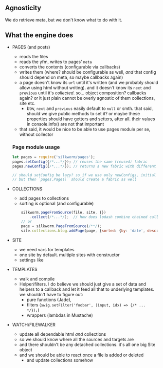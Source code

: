 ## Agnosticity

We do retrieve meta, but we don't know what to do with it.

## What the engine does
- PAGES (and posts)
    - reads the files
    - reads the yfm, writes to pages’ `meta`
    - converts the contents (configurable via callbacks)
    - writes them (where? should be configurable as well, _and_ that config should depend on meta, so maybe callbacks again)
    - a page doesn't know its `url` until it's written (and we probably should allow using html without writing). and it doesn't know its `next` and `previous` until it's _collected_. so... object composition? callbacks again? or it just plain cannot be overly agnostic of them collections, site etc.
        - btw, `next` and `previous` easily default to `null` or smth. that said, should we give public methods to set it? or maybe these properties should have getters and setters, after all. their values in console.info() are not that important
    - that said, it would be nice to be able to use pages module per se, without collector
    
    ### Page module usage
    ```js
    let pages = require('silkworm/pages');
    pages.setConfig({/*...*/}); // reuses the same (reused) fabric
    pages.newConfig({/*...*/}); // returns a new fabric with different settings

    // should setConfig be lazy? so if we use only newConfigs, initial fabric doesn't go unused
    // but then `pages.Page()` should create a fabric as well
    ```
    

- COLLECTIONS
    - add pages to collections
    - sorting is optional (and configurable)
    ```js
        silkworm.pageFromSource(file, site, {})
            .collect(/*...*/);  // how does lodash combine chained calls with modularity?
        // or
        page = silkworm.PageFromSource(/**/);
        site.collections.blog.addPage(page, {sorted: {by: 'date', desc: true}});
    ```
    
- SITE
    - we need vars for templates
    - one site by default. multiple sites with constructor
    - settings like
    
- TEMPLATES
    - walk and compile
    - Helper/filters. I do believe we should just give a set of data and helpers to a callback and let it feed all that to underlying templates. we shouldn't have to figure out:
        - pure functions (Jade),
        - filters (`swig.setFilter('foobar', (input, idx) => {/* ... */});`)
        - wrappers (lambdas in Mustache)
    
- WATCH/FILEWALKER
    - update all dependable html _and_ collections
    - so we should know where all the sources and targets are
    - and there shouldn't be any detached collections. it's all one big Site object
    - and we should be able to react once a file is added or deleted
        - and update collections somehow
